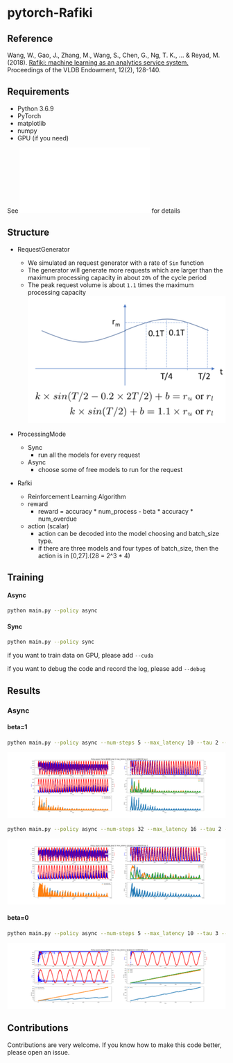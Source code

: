 # pytorch-Rafiki

## Reference
Wang, W., Gao, J., Zhang, M., Wang, S., Chen, G., Ng, T. K., ... & Reyad, M. (2018). [Rafiki: machine learning as an analytics service system.](https://arxiv.org/pdf/1804.06087.pdf) Proceedings of the VLDB Endowment, 12(2), 128-140.

## Requirements

* Python 3.6.9
* PyTorch
* matplotlib
* numpy
* GPU (if you need)

See ![requirement.txt](requirements.txt) for details

## Structure
- RequestGenerator
  - We simulated an request generator with a rate of `Sin` function
  - The generator will generate more requests which are larger than the maximum processing capacity in about `20%` of the cycle period
  - The peak request volume is about `1.1` times the maximum processing capacity
  ![sine](img/sin.png)
  
- ProcessingMode
  - Sync
    - run all the models for every request
  - Async
    - choose some of free models to run for the request

- Rafki 
  - Reinforcement Learning Algorithm
  - reward
    - reward = accuracy * num_process - beta * accuracy * num_overdue
  - action (scalar) 
    - action can be decoded into the model choosing and batch_size type.
    - if there are three models and four types of batch_size, then the action is in [0,27].(28 = 2^3 * 4)

## Training

#### Async

```bash
python main.py --policy async
```

#### Sync

```bash
python main.py --policy sync
```

if you want to train data on GPU, please add `--cuda`

if you want to debug the code and record the log, please add `--debug`

## Results

### Async

#### beta=1
```bash
python main.py --policy async --num-steps 5 --max_latency 10 --tau 2 --beta 1 --num-frames 80000 --lr 0.000007
```

![a1-5-10](img/a1-5-10.png)

```bash
python main.py --policy async --num-steps 32 --max_latency 16 --tau 2 --beta 1 --num-frames 80000 --lr 0.000007
```

![a1-32-16](img/a1-32-16.png)

#### beta=0

```bash
python main.py --policy async --num-steps 5 --max_latency 10 --tau 3 --beta 0 --num-frames 20000 --lr 0.00007
```

![a0-5](img/a0-5.png)


## Contributions

Contributions are very welcome. If you know how to make this code better, please open an issue. 